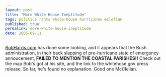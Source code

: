 ```yaml
---
layout: post
title: "More White House Ineptitude"
tags: politics rants white-house hurricanes mclellan
published: true
permalink: more-white-house-ineptitude
date: 2005-09-11
---
```


<a href="http://www.bobharris.com/content/view/637/1/">BobHarris.com</a>
 has done some looking, and it appears that the Bush administration, in their back slapping of pre-hurricane state of emergency annoucement, <strong>FAILED TO MENTION THE COASTAL PARISHES!!</strong>  Check out the map Bob's got at his site, and the link to the whitehose.gov press release.  So far, he's found no explanation.  Good one McClellan.
